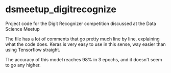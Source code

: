 # dsmeetup_digitrecognize
Project code for the Digit Recognizer competition discussed at the Data Science Meetup

The file has a lot of comments that go pretty much line by line, explaining what the code does. Keras is very easy to use in this sense, way easier than using Tensorflow straight.

The accuracy of this model reaches 98% in 3 epochs, and it doesn't seem to go any higher.

